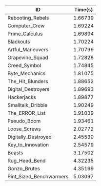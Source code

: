 |ID|Time(s)|
|-|-|
|Rebooting_Rebels|1.66739|
|Computer_Crew|1.69224|
|Prime_Calculus|1.69894|
|Blackouts|1.70224|
|Artful_Maneuvers|1.70799|
|Grapevine_Squad|1.72828|
|Creed_Symbol|1.74845|
|Byte_Mechanics|1.81075|
|The_Hit_Blunders|1.88652|
|Digital_Destroyers|1.89693|
|Hackerjacks|1.89877|
|Smalltalk_Dribble|1.90249|
|The_ERROR_List|1.91039|
|Pseudo_Boom|1.93461|
|Loose_Screws|2.02772|
|Digitally_Destroyed|2.45530|
|Key_to_Innovation|2.54579|
|Beasts|3.17502|
|Rug_Heed_Bend|4.32235|
|Gonzo_Brutes|4.35199|
|Pint_Sized_Benchwarmers|5.03097|
